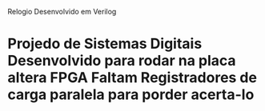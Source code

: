 Relogio Desenvolvido em Verilog

Projedo de Sistemas Digitais 
Desenvolvido para rodar na placa altera FPGA
Faltam Registradores de carga paralela para porder acerta-lo
===============
